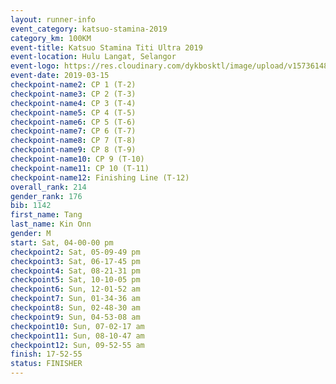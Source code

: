 ```yaml
--- 
layout: runner-info 
event_category: katsuo-stamina-2019 
category_km: 100KM 
event-title: Katsuo Stamina Titi Ultra 2019 
event-location: Hulu Langat, Selangor 
event-logo: https://res.cloudinary.com/dykbosktl/image/upload/v1573614825/Logo/Logo_p7ft6n.png 
event-date: 2019-03-15 
checkpoint-name2: CP 1 (T-2) 
checkpoint-name3: CP 2 (T-3) 
checkpoint-name4: CP 3 (T-4) 
checkpoint-name5: CP 4 (T-5) 
checkpoint-name6: CP 5 (T-6) 
checkpoint-name7: CP 6 (T-7) 
checkpoint-name8: CP 7 (T-8) 
checkpoint-name9: CP 8 (T-9) 
checkpoint-name10: CP 9 (T-10) 
checkpoint-name11: CP 10 (T-11) 
checkpoint-name12: Finishing Line (T-12) 
overall_rank: 214
gender_rank: 176
bib: 1142
first_name: Tang
last_name: Kin Onn
gender: M
start: Sat, 04-00-00 pm
checkpoint2: Sat, 05-09-49 pm
checkpoint3: Sat, 06-17-45 pm
checkpoint4: Sat, 08-21-31 pm
checkpoint5: Sat, 10-10-05 pm
checkpoint6: Sun, 12-01-52 am
checkpoint7: Sun, 01-34-36 am
checkpoint8: Sun, 02-48-30 am
checkpoint9: Sun, 04-53-08 am
checkpoint10: Sun, 07-02-17 am
checkpoint11: Sun, 08-10-47 am
checkpoint12: Sun, 09-52-55 am
finish: 17-52-55
status: FINISHER
--- 
```

